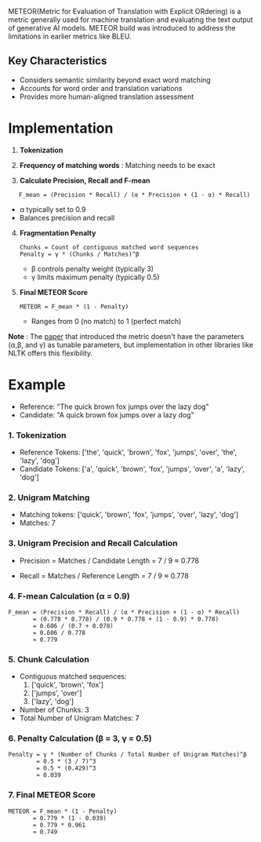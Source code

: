 METEOR(Metric for Evaluation of Translation with Explicit ORdering) is a metric generally used for 
machine translation and evaluating the text output of generative AI models. METEOR build was introduced to address 
the limitations in earlier metrics like BLEU.

## Key Characteristics
- Considers semantic similarity beyond exact word matching
- Accounts for word order and translation variations
- Provides more human-aligned translation assessment

# Implementation 
1. **Tokenization**

2. **Frequency of matching words** : Matching needs to be exact

3. **Calculate Precision, Recall and F-mean**
```
   F_mean = (Precision * Recall) / (α * Precision + (1 - α) * Recall)
```
   - α typically set to 0.9
   - Balances precision and recall

4. **Fragmentation Penalty**
   ```
   Chunks = Count of contiguous matched word sequences
   Penalty = γ * (Chunks / Matches)^β
   ```
   - β controls penalty weight (typically 3)
   - γ limits maximum penalty (typically 0.5)

5. **Final METEOR Score**
   ```
   METEOR = F_mean * (1 - Penalty)
   ```
   - Ranges from 0 (no match) to 1 (perfect match)

**__Note__** : The [paper](https://aclanthology.org/W05-0909/) that introduced the metric doesn't have the parameters (α,β, and γ) as tunable parameters, but implementation in other libraries like NLTK offers this flexibility.

# Example 

- Reference: "The quick brown fox jumps over the lazy dog"
- Candidate: "A quick brown fox jumps over a lazy dog"

### 1. Tokenization
- Reference Tokens: ['the', 'quick', 'brown', 'fox', 'jumps', 'over', 'the', 'lazy', 'dog']
- Candidate Tokens: ['a', 'quick', 'brown', 'fox', 'jumps', 'over', 'a', 'lazy', 'dog']

### 2. Unigram Matching
- Matching tokens: ['quick', 'brown', 'fox', 'jumps', 'over', 'lazy', 'dog']
- Matches: 7

### 3. Unigram Precision and Recall Calculation
- Precision = Matches / Candidate Length = 7 / 9 ≈ 0.778

- Recall = Matches / Reference Length = 7 / 9 ≈ 0.778

### 4. F-mean Calculation (α = 0.9)
```
F_mean = (Precision * Recall) / (α * Precision + (1 - α) * Recall)
       = (0.778 * 0.778) / (0.9 * 0.778 + (1 - 0.9) * 0.778)
       = 0.606 / (0.7 + 0.078)
       = 0.606 / 0.778
       ≈ 0.779
```

### 5. Chunk Calculation
- Contiguous matched sequences:
  1. ['quick', 'brown', 'fox']
  2. ['jumps', 'over']
  3. ['lazy', 'dog']
- Number of Chunks: 3
- Total Number of Unigram Matches: 7

### 6. Penalty Calculation (β = 3, γ = 0.5)
```
Penalty = γ * (Number of Chunks / Total Number of Unigram Matches)^β
        = 0.5 * (3 / 7)^3
        = 0.5 * (0.429)^3
        ≈ 0.039
```

### 7. Final METEOR Score
```
METEOR = F_mean * (1 - Penalty)
       = 0.779 * (1 - 0.039)
       = 0.779 * 0.961
       ≈ 0.749
```
